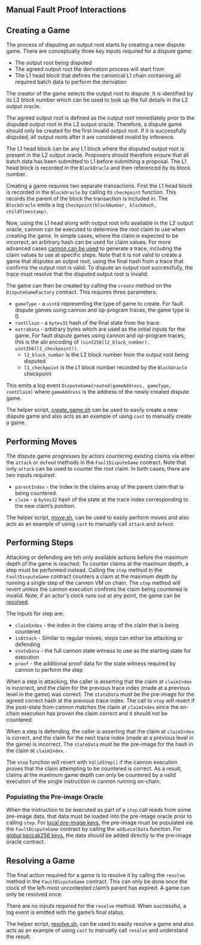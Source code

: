 ## Manual Fault Proof Interactions

## Creating a Game

The process of disputing an output root starts by creating a new dispute game. There are conceptually three key inputs
required for a dispute game:

- The output root being disputed
- The agreed output root the derivation process will start from
- The L1 head block that defines the canonical L1 chain containing all required batch data to perform the derivation

The creator of the game selects the output root to dispute. It is identified by its L2 block number which can be used to
look up the full details in the L2 output oracle.

The agreed output root is defined as the output root immediately prior to the disputed output root in the L2 output
oracle. Therefore, a dispute game should only be created for the first invalid output root. If it is successfully
disputed, all output roots after it are considered invalid by inference.

The L1 head block can be any L1 block where the disputed output root is present in the L2 output oracle. Proposers
should therefore ensure that all batch data has been submitted to L1 before submitting a proposal. The L1 head block is
recorded in the `BlockOracle` and then referenced by its block number.

Creating a game requires two separate transactions. First the L1 head block is recorded in the `BlockOracle` by calling
its `checkpoint` function. This records the parent of the block the transaction is included in. The `BlockOracle` emits
a log `Checkpoint(blockNumber, blockHash, childTimestamp)`.

Now, using the L1 head along with output root info available in the L2 output oracle, cannon can be executed to
determine the root claim to use when creating the game. In simple cases, where the claim is expected to be incorrect, an
arbitrary hash can be used for claim values. For more advanced cases [cannon can be used](./cannon.md) to generate a
trace, including the claim values to use at specific steps. Note that it is not valid to create a game that disputes an
output root, using the final hash from a trace that confirms the output root is valid. To dispute an output root
successfully, the trace must resolve that the disputed output root is invalid.

The game can then be created by calling the `create` method on the `DisputeGameFactory` contract. This requires three
parameters:

- `gameType` - a `uint8` representing the type of game to create. For fault dispute games using cannon and op-program
  traces, the game type is 0.
- `rootClaim` - a `bytes32` hash of the final state from the trace.
- `extraData` - arbitrary bytes which are used as the initial inputs for the game. For fault dispute games using cannon
  and op-program traces, this is the abi encoding of `(uint256(l2_block_number), uint256(l1_checkpoint))`.
    - `l2_block_number` is the L2 block number from the output root being disputed
    - `l1_checkpoint` is the L1 block number recorded by the `BlockOracle` checkpoint

This emits a log event `DisputeGameCreated(gameAddress, gameType, rootClaim)` where `gameAddress` is the address of the
newly created dispute game.

The helper script, [create_game.sh](../../op-challenger#create_gamesh) can be used to easily create a new dispute
game and also acts as an example of using `cast` to manually create a game.

## Performing Moves

The dispute game progresses by actors countering existing claims via either the `attack` or `defend` methods in
the `FaultDisputeGame` contract. Note that only `attack` can be used to counter the root claim. In both cases, there are
two inputs required:

- `parentIndex` - the index in the claims array of the parent claim that is being countered.
- `claim` - a `bytes32` hash of the state at the trace index corresponding to the new claim’s position.

The helper script, [move.sh](../../op-challenger#movesh), can be used to easily perform moves and also
acts as an example of using `cast` to manually call `attack` and `defend`.

## Performing Steps

Attacking or defending are teh only available actions before the maximum depth of the game is reached. To counter claims
at the maximum depth, a step must be performed instead. Calling the `step` method in the `FaultDisputeGame` contract
counters a claim at the maximum depth by running a single step of the cannon VM on chain. The `step` method will revert
unless the cannon execution confirms the claim being countered is invalid. Note, if an actor's clock runs out at any
point, the game can be [resolved](#resolving-a-game).

The inputs for step are:

- `claimIndex` - the index in the claims array of the claim that is being countered
- `isAttack` - Similar to regular moves, steps can either be attacking or defending
- `stateData` - the full cannon state witness to use as the starting state for execution
- `proof` - the additional proof data for the state witness required by cannon to perform the step

When a step is attacking, the caller is asserting that the claim at `claimIndex` is incorrect, and the claim for
the previous trace index (made at a previous level in the game) was correct. The `stateData` must be the pre-image for
the agreed correct hash at the previous trace index. The call to `step` will revert if the post-state from cannon
matches the claim at `claimIndex` since the on-chain execution has proven the claim correct and it should not be
countered.

When a step is defending, the caller is asserting that the claim at `claimIndex` is correct, and the claim for
the next trace index (made at a previous level in the game) is incorrect. The `stateData` must be the pre-image for the
hash in the claim at `claimIndex`.

The `step` function will revert with `ValidStep()` if the cannon execution proves that the claim attempting to be
countered is correct. As a result, claims at the maximum game depth can only be countered by a valid execution of the
single instruction in cannon running on-chain.

### Populating the Pre-image Oracle

When the instruction to be executed as part of a `step` call reads from some pre-image data, that data must be loaded
into the pre-image oracle prior to calling `step`.
For [local pre-image keys](../../specs/fault-proof.md#type-1-local-key), the pre-image must be populated via
the `FaultDisputeGame` contract by calling the `addLocalData` function.
For [global keccak256 keys](../../specs/fault-proof.md#type-2-global-keccak256-key), the data should be added directly
to the pre-image oracle contract.

## Resolving a Game

The final action required for a game is to resolve it by calling the `resolve` method in the `FaultDisputeGame`
contract. This can only be done once the clock of the left-most uncontested claim’s parent has expired. A game can only
be resolved once.

There are no inputs required for the `resolve` method. When successful, a log event is emitted with the game’s final
status.

The helper script, [resolve.sh](../../op-challenger#resolvesh), can be used to easily resolve a game and also acts as an
example of using `cast` to manually call `resolve` and understand the result.
